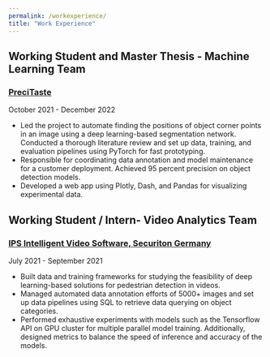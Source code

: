 ```yaml
---
permalink: /workexperience/
title: "Work Experience"
---
```


## Working Student and Master Thesis - Machine Learning Team
 
### [PreciTaste](https://precitaste.com/) 

October 2021 - December 2022

+ Led the project to automate finding the positions of object corner points in an image using a deep learning-based
segmentation network. Conducted a thorough literature review and set up data, training, and evaluation pipelines using
PyTorch for fast prototyping.
+  Responsible for coordinating data annotation and model maintenance for a customer deployment. Achieved 95 percent
precision on object detection models.
+ Developed a web app using Plotly, Dash, and Pandas for visualizing experimental data.

## Working Student / Intern- Video Analytics Team
 
### [IPS Intelligent Video Software, Securiton Germany](https://ips.securiton.de/en/index.html) 

July 2021 - September 2021

+ Built data and training frameworks for studying the feasibility of deep learning-based solutions for pedestrian detection
in videos.
+ Managed automated data annotation efforts of 5000+ images and set up data pipelines using SQL to retrieve data
querying on object categories.
+ Performed exhaustive experiments with models such as the Tensorflow API on GPU cluster for multiple parallel model
training. Additionally, designed metrics to balance the speed of inference and accuracy of the models.
